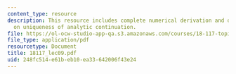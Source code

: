 ```yaml
---
content_type: resource
description: This resource includes complete numerical derivation and description
  on uniqueness of analytic continuation.
file: https://ol-ocw-studio-app-qa.s3.amazonaws.com/courses/18-117-topics-in-several-complex-variables-spring-2005/248fc514e61beb10ea33642006f43e24_18117_lec09.pdf
file_type: application/pdf
resourcetype: Document
title: 18117_lec09.pdf
uid: 248fc514-e61b-eb10-ea33-642006f43e24
---
```

